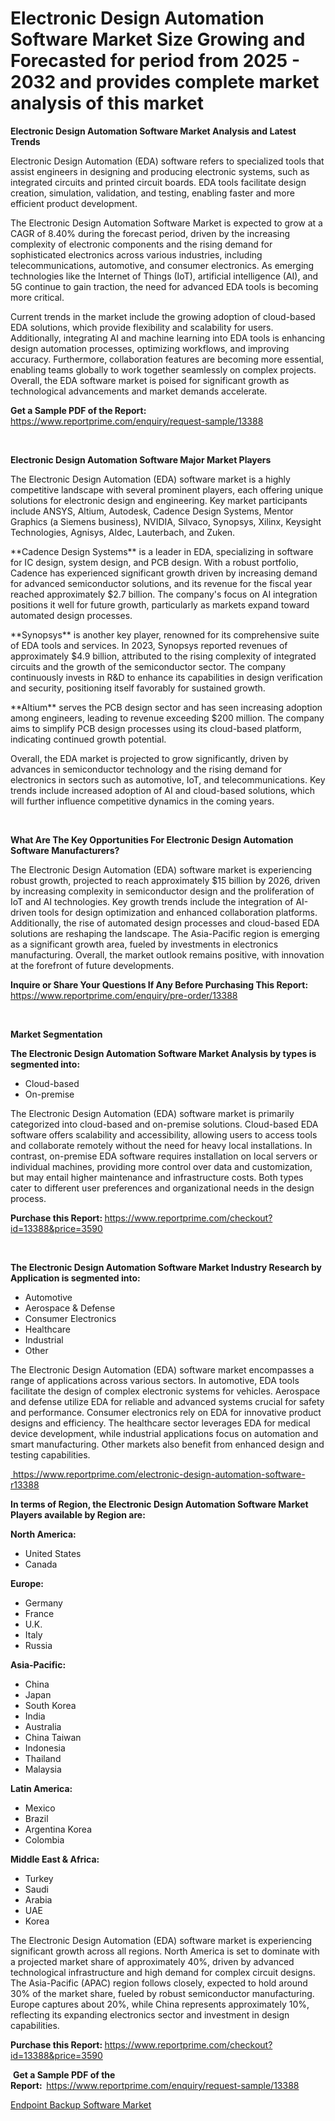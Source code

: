 <p><h1>Electronic Design Automation Software Market Size Growing and Forecasted for period from 2025 - 2032 and provides complete market analysis of this market</h1></p><p><strong>Electronic Design Automation Software Market Analysis and Latest Trends</strong></p>
<p><p>Electronic Design Automation (EDA) software refers to specialized tools that assist engineers in designing and producing electronic systems, such as integrated circuits and printed circuit boards. EDA tools facilitate design creation, simulation, validation, and testing, enabling faster and more efficient product development. </p><p>The Electronic Design Automation Software Market is expected to grow at a CAGR of 8.40% during the forecast period, driven by the increasing complexity of electronic components and the rising demand for sophisticated electronics across various industries, including telecommunications, automotive, and consumer electronics. As emerging technologies like the Internet of Things (IoT), artificial intelligence (AI), and 5G continue to gain traction, the need for advanced EDA tools is becoming more critical. </p><p>Current trends in the market include the growing adoption of cloud-based EDA solutions, which provide flexibility and scalability for users. Additionally, integrating AI and machine learning into EDA tools is enhancing design automation processes, optimizing workflows, and improving accuracy. Furthermore, collaboration features are becoming more essential, enabling teams globally to work together seamlessly on complex projects. Overall, the EDA software market is poised for significant growth as technological advancements and market demands accelerate.</p></p>
<p><strong>Get a Sample PDF of the Report:&nbsp;</strong> <a href="https://www.reportprime.com/enquiry/request-sample/13388?utm_campaign=2793&utm_medium=2&utm_source=Github&utm_content=ia&utm_term=20032025&utm_id=electronic-design-automation-software">https://www.reportprime.com/enquiry/request-sample/13388</a></p>
<p>&nbsp;</p>
<p><strong>Electronic Design Automation Software Major Market Players</strong></p>
<p><p>The Electronic Design Automation (EDA) software market is a highly competitive landscape with several prominent players, each offering unique solutions for electronic design and engineering. Key market participants include ANSYS, Altium, Autodesk, Cadence Design Systems, Mentor Graphics (a Siemens business), NVIDIA, Silvaco, Synopsys, Xilinx, Keysight Technologies, Agnisys, Aldec, Lauterbach, and Zuken.</p><p>**Cadence Design Systems** is a leader in EDA, specializing in software for IC design, system design, and PCB design. With a robust portfolio, Cadence has experienced significant growth driven by increasing demand for advanced semiconductor solutions, and its revenue for the fiscal year reached approximately $2.7 billion. The company's focus on AI integration positions it well for future growth, particularly as markets expand toward automated design processes.</p><p>**Synopsys** is another key player, renowned for its comprehensive suite of EDA tools and services. In 2023, Synopsys reported revenues of approximately $4.9 billion, attributed to the rising complexity of integrated circuits and the growth of the semiconductor sector. The company continuously invests in R&D to enhance its capabilities in design verification and security, positioning itself favorably for sustained growth.</p><p>**Altium** serves the PCB design sector and has seen increasing adoption among engineers, leading to revenue exceeding $200 million. The company aims to simplify PCB design processes using its cloud-based platform, indicating continued growth potential.</p><p>Overall, the EDA market is projected to grow significantly, driven by advances in semiconductor technology and the rising demand for electronics in sectors such as automotive, IoT, and telecommunications. Key trends include increased adoption of AI and cloud-based solutions, which will further influence competitive dynamics in the coming years.</p></p>
<p>&nbsp;</p>
<p><strong>What Are The Key Opportunities For Electronic Design Automation Software Manufacturers?</strong></p>
<p><p>The Electronic Design Automation (EDA) software market is experiencing robust growth, projected to reach approximately $15 billion by 2026, driven by increasing complexity in semiconductor design and the proliferation of IoT and AI technologies. Key growth trends include the integration of AI-driven tools for design optimization and enhanced collaboration platforms. Additionally, the rise of automated design processes and cloud-based EDA solutions are reshaping the landscape. The Asia-Pacific region is emerging as a significant growth area, fueled by investments in electronics manufacturing. Overall, the market outlook remains positive, with innovation at the forefront of future developments.</p></p>
<p><strong>Inquire or Share Your Questions If Any Before Purchasing This Report:</strong> <a href="https://www.reportprime.com/enquiry/pre-order/13388?utm_campaign=2793&utm_medium=2&utm_source=Github&utm_content=ia&utm_term=20032025&utm_id=electronic-design-automation-software">https://www.reportprime.com/enquiry/pre-order/13388</a></p>
<p>&nbsp;</p>
<p><strong>Market Segmentation</strong></p>
<p><strong>The Electronic Design Automation Software Market Analysis by types is segmented into:</strong></p>
<p><ul><li>Cloud-based</li><li>On-premise</li></ul></p>
<p><p>The Electronic Design Automation (EDA) software market is primarily categorized into cloud-based and on-premise solutions. Cloud-based EDA software offers scalability and accessibility, allowing users to access tools and collaborate remotely without the need for heavy local installations. In contrast, on-premise EDA software requires installation on local servers or individual machines, providing more control over data and customization, but may entail higher maintenance and infrastructure costs. Both types cater to different user preferences and organizational needs in the design process.</p></p>
<p><strong>Purchase this Report:&nbsp;</strong><a href="https://www.reportprime.com/checkout?id=13388&price=3590&utm_campaign=2793&utm_medium=2&utm_source=Github&utm_content=ia&utm_term=20032025&utm_id=electronic-design-automation-software">https://www.reportprime.com/checkout?id=13388&price=3590</a></p>
<p>&nbsp;</p>
<p><strong>The Electronic Design Automation Software Market Industry Research by Application is segmented into:</strong></p>
<p><ul><li>Automotive</li><li>Aerospace & Defense</li><li>Consumer Electronics</li><li>Healthcare</li><li>Industrial</li><li>Other</li></ul></p>
<p><p>The Electronic Design Automation (EDA) software market encompasses a range of applications across various sectors. In automotive, EDA tools facilitate the design of complex electronic systems for vehicles. Aerospace and defense utilize EDA for reliable and advanced systems crucial for safety and performance. Consumer electronics rely on EDA for innovative product designs and efficiency. The healthcare sector leverages EDA for medical device development, while industrial applications focus on automation and smart manufacturing. Other markets also benefit from enhanced design and testing capabilities.</p></p>
<p><a href="https://www.reportprime.com/electronic-design-automation-software-r13388?utm_campaign=2793&utm_medium=2&utm_source=Github&utm_content=ia&utm_term=20032025&utm_id=electronic-design-automation-software">&nbsp;https://www.reportprime.com/electronic-design-automation-software-r13388</a></p>
<p><strong>In terms of Region, the Electronic Design Automation Software Market Players available by Region are:</strong></p>
<p>
    <p> <strong> North America: </strong>
        <ul>
            <li>United States</li>
            <li>Canada</li>
        </ul>
        </p> 
    <p> <strong> Europe: </strong>
        <ul>
            <li>Germany</li>
            <li>France</li>
            <li>U.K.</li>
            <li>Italy</li>
            <li>Russia</li>
        </ul>
        </p> 
    <p> <strong> Asia-Pacific: </strong>
        <ul>
            <li>China</li>
            <li>Japan</li>
            <li>South Korea</li>
            <li>India</li>
            <li>Australia</li>
            <li>China Taiwan</li>
            <li>Indonesia</li>
            <li>Thailand</li>
            <li>Malaysia</li>
        </ul>
        </p> 
    <p> <strong> Latin America: </strong>
        <ul>
            <li>Mexico</li>
            <li>Brazil</li>
            <li>Argentina Korea</li>
            <li>Colombia</li>
        </ul>
        </p> 
    <p> <strong> Middle East & Africa: </strong>
        <ul>
            <li>Turkey</li>
            <li>Saudi</li>
            <li>Arabia</li>
            <li>UAE</li>
            <li>Korea</li>
        </ul>
    </p>
    </p>
<p><p>The Electronic Design Automation (EDA) software market is experiencing significant growth across all regions. North America is set to dominate with a projected market share of approximately 40%, driven by advanced technological infrastructure and high demand for complex circuit designs. The Asia-Pacific (APAC) region follows closely, expected to hold around 30% of the market share, fueled by robust semiconductor manufacturing. Europe captures about 20%, while China represents approximately 10%, reflecting its expanding electronics sector and investment in design capabilities.</p></p>
<p><strong>Purchase this Report: </strong><a href="https://www.reportprime.com/checkout?id=13388&price=3590&utm_campaign=2793&utm_medium=2&utm_source=Github&utm_content=ia&utm_term=20032025&utm_id=electronic-design-automation-software">https://www.reportprime.com/checkout?id=13388&price=3590</a></p>
<p>&nbsp;<strong>Get a Sample PDF of the Report:&nbsp;&nbsp;</strong><a href="https://www.reportprime.com/enquiry/request-sample/13388?utm_campaign=2793&utm_medium=2&utm_source=Github&utm_content=ia&utm_term=20032025&utm_id=electronic-design-automation-software">https://www.reportprime.com/enquiry/request-sample/13388</a></p>
<p><strong></strong></p>
<p><p><a href="https://github.com/tselahiara/Market-Research-Report-List-1/blob/main/endpoint-backup-software-market.md?utm_campaign=2793&utm_medium=2&utm_source=Github&utm_content=ia&utm_term=20032025&utm_id=electronic-design-automation-software">Endpoint Backup Software Market</a></p></p>
